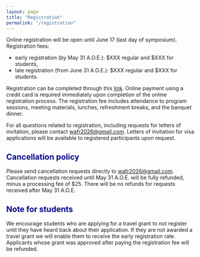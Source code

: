 ```yaml
---
layout: page
title: "Registration"
permalink: "/registration"
---
```


<style> h1 {color: darkblue;}</style>
<style> h2 {color: darkblue;}</style>

Online registration will be open until June 17 (last day of symposium).
Registration fees:
- early registration (by May 31 A.O.E.): $XXX regular and $XXX for students,
- late registration (from June 31 A.O.E.): $XXX regular and $XXX for students.

Registration can be completed through this [link]().
Online payment using a credit card is required immediately upon completion of the online registration process.
The registration fee includes attendance to program sessions, meeting materials, lunches, refreshment breaks, and the banquet dinner.

For all questions related to registration, including requests for letters of invitation, please contact wafr2026@gmail.com.
Letters of invitation for visa applications will be available to registered participants upon request.

## Cancellation policy

Please send cancellation requests directly to wafr2026@gmail.com.
Cancellation requests received until May 31 A.O.E. will be fully refunded, minus a processing fee of $25.
There will be no refunds for requests received after May 31 A.O.E.

## Note for students

We encourage students who are applying for a travel grant to not register until they have heard back about their application.
If they are not awarded a travel grant we will enable them to receive the early registration rate.
Applicants whose grant was approved after paying the registration fee will be refunded.
